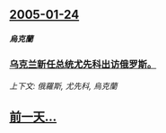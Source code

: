 ## [2005-01-24](/news/2005/01/24/index.md)

##### 烏克蘭
### [ 乌克兰新任总统尤先科出访俄罗斯。](/news/2005/01/24/乌克兰新任总统尤先科出访俄罗斯.md)
_上下文: 俄羅斯, 尤先科, 烏克蘭_

## [前一天...](/news/2005/01/23/index.md)

